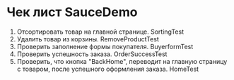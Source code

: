 # Чек лист SauceDemo
1. Отсортировать товар на главной странице. SortingTest
2. Удалить товар из корзины. RemoveProductTest
3. Проверить заполнение формы покупателя. BuyerformTest
4. Проверить успешность заказа. OrderSuccessTest
5. Проверить, что кнопка "BackHome", переводит на главную
страницу с товаром, после успешного оформления заказа. 
HomeTest

